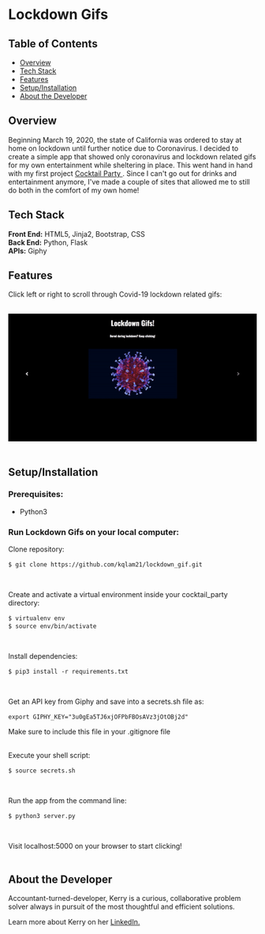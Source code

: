 # Lockdown Gifs

## Table of Contents

* [Overview](#overview)
* [Tech Stack](#tech-stack)
* [Features](#features)
* [Setup/Installation](#setup)
* [About the Developer](#developer)
 

## <a name="overview"></a>Overview
Beginning March 19, 2020, the state of California was ordered to stay at home on lockdown
until further notice due to Coronavirus. I decided to create a simple app that showed only 
coronavirus and lockdown related gifs for my own entertainment while sheltering in place.
This went hand in hand with my first project <a href="https://www.cocktailparty.fun/" target="_blank">Cocktail Party </a>. Since I can't go out for drinks and entertainment anymore, I've made a couple of sites that allowed me to still do both in the comfort of my own home!


## <a name="tech-stack"></a>Tech Stack
__Front End:__ HTML5, Jinja2, Bootstrap, CSS<br>
__Back End:__ Python, Flask<br>
__APIs:__ Giphy
<br/>

## <a name="features"></a>Features

Click left or right to scroll through Covid-19 lockdown related gifs:
<br><br>

<p align="center">
<img src="/static/videos/lockdown.gif">
<br/><br/>
 </p>


## <a name="setup"></a>Setup/Installation

### Prerequisites:

- Python3

### Run Lockdown Gifs on your local computer:

Clone repository:
```
$ git clone https://github.com/kqlam21/lockdown_gif.git
```
<br>

Create and activate a virtual environment inside your cocktail_party directory:
```
$ virtualenv env
$ source env/bin/activate
```
<br>

Install dependencies:
```
$ pip3 install -r requirements.txt
```
<br>

Get an API key from Giphy and save into a secrets.sh file as:
```
export GIPHY_KEY="3u0gEa5TJ6xjOFPbFBOsAVz3jOtOBj2d"
```
Make sure to include this file in your .gitignore file
<br><br>

Execute your shell script: 
```
$ source secrets.sh
```
<br>

Run the app from the command line:
```
$ python3 server.py
```
<br>

Visit localhost:5000 on your browser to start clicking!
<br><br>

## <a name="developer"></a>About the Developer

Accountant-turned-developer, Kerry is a curious, collaborative problem solver always in pursuit of the most thoughtful and efficient solutions. 

Learn more about Kerry on her <a href="https://www.linkedin.com/in/kerrylam/" target="_blank">LinkedIn.</a>
